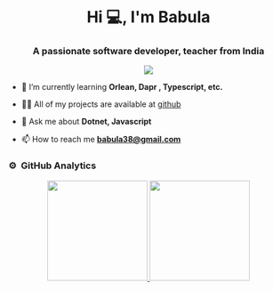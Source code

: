 <!--
**babula38/babula38** is a ✨ _special_ ✨ repository because its `README.md` (this file) appears on your GitHub profile.

Here are some ideas to get you started:

- 🔭 I’m currently working on ...
- 🌱 I’m currently learning ...
- 👯 I’m looking to collaborate on ...
- 🤔 I’m looking for help with ...
- 💬 Ask me about ...
- 📫 How to reach me: ...
- 😄 Pronouns: ...
- ⚡ Fun fact: ...
-->
<h1 align="center">Hi 💻, I'm Babula</h1>
<h3 align="center">A passionate software developer, teacher from India</h3>
	
<p align="center">
  <img src="https://komarev.com/ghpvc/?username=babula38&color=blue&style=flat">
</p>

- 🌱 I’m currently learning **Orlean, Dapr , Typescript, etc.**

- 👨‍💻 All of my projects are available at [github](https://github.com/babula38?tab=repositories)

- 💬 Ask me about **Dotnet, Javascript**

- 📫 How to reach me **babula38@gmail.com**


	
### ⚙️ &nbsp;GitHub Analytics

<p align="center">
<a href="https://github.com/babula38">
  <img height="180em" src="https://github-readme-stats-eight-theta.vercel.app/api?username=babula38&show_icons=true&theme=algolia&include_all_commits=true&count_private=true"/>
  <img height="180em" src="https://github-readme-stats-eight-theta.vercel.app/api/top-langs/?username=babula38&layout=compact&langs_count=8&theme=algolia"/>
</a>
</p>